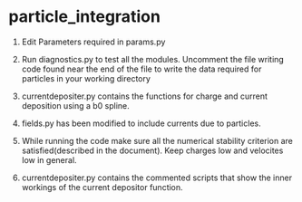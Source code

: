 # particle_integration

1. Edit Parameters required in params.py 

2. Run diagnostics.py to test all the modules. Uncomment the file writing code found near the end of the file to write the data required for particles in your working directory

3. currentdepositer.py contains the functions for charge and current deposition using a b0 spline.

4. fields.py has been modified to include currents due to particles.

5. While running the code make sure all the numerical stability criterion are satisfied(described in the document). Keep charges low and velocites low in general.

6. currentdepositer.py contains the commented scripts that show the inner workings of the current depositor function.
